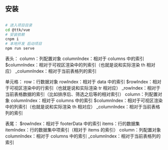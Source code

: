 ## 安装

```bash

# 进入项目目录
cd @ttk/vue
# 安装依赖
cnpm i
# 本地开发 启动项目
npm run serve
```


表头：
column：列配置对象
columnIndex：相对于 columns 中的索引
$columnIndex：相对于可视区渲染中的列索引（也就是说和实际渲染 th 相对应）
_columnIndex：相对于当前表格列的索引

单元格：
row：行数据对象
rowIndex：相对于 data 中的索引
$rowIndex：相对于可视区渲染中的行索引（也就是说和实际渲染 tr 相对应）
_rowIndex：相对于当前表格数据的索引（比如排序后、筛选之后等的相对索引）
column：列配置对象
columnIndex：相对于 columns 中的索引
$columnIndex：相对于可视区渲染中的列索引（也就是说和实际渲染 th 相对应）
_columnIndex：相对于当前表格列的索引

表尾：
$rowIndex：相对于 footerData 中的索引
items：行的数据集
itemIndex：行的数据集中项索引（相对于 items 的索引）
column：列配置对象
columnIndex：相对于 columns 中的索引
_columnIndex：相对于当前表格列的索引